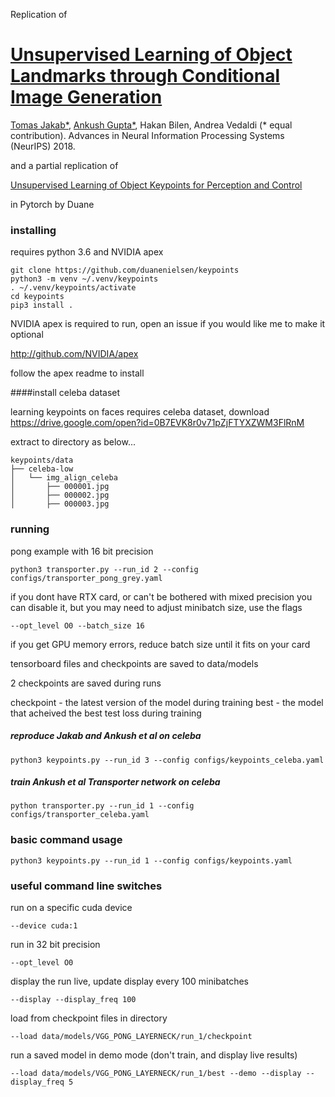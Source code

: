 Replication of

# [Unsupervised Learning of Object Landmarks through Conditional Image Generation](http://www.robots.ox.ac.uk/~vgg/research/unsupervised_landmarks/)

[Tomas Jakab*](http://www.robots.ox.ac.uk/~tomj), [Ankush Gupta*](http://www.robots.ox.ac.uk/~ankush), Hakan Bilen, Andrea Vedaldi (* equal contribution).
Advances in Neural Information Processing Systems (NeurIPS) 2018.

and a partial replication of 

[Unsupervised Learning of Object Keypoints for Perception and Control](https://arxiv.org/abs/1906.11883)

in Pytorch by Duane

### installing

requires python 3.6 and NVIDIA apex

```
git clone https://github.com/duanenielsen/keypoints
python3 -m venv ~/.venv/keypoints
. ~/.venv/keypoints/activate
cd keypoints
pip3 install .
```

NVIDIA apex is required to run, open an issue if you would like me to make it optional

http://github.com/NVIDIA/apex

follow the apex readme to install

####install celeba dataset

learning keypoints on faces requires celeba dataset, download https://drive.google.com/open?id=0B7EVK8r0v71pZjFTYXZWM3FlRnM

extract to directory as below...

```
keypoints/data
├── celeba-low
│   └── img_align_celeba
│       ├── 000001.jpg
│       ├── 000002.jpg
│       ├── 000003.jpg
```

### running

pong example with 16 bit precision

```
python3 transporter.py --run_id 2 --config configs/transporter_pong_grey.yaml
```

if you dont have RTX card, or can't be bothered with mixed precision you can disable it, but you may need to adjust minibatch size, use the flags

```
--opt_level O0 --batch_size 16
```

if you get GPU memory errors, reduce batch size until it fits on your card

tensorboard files and checkpoints are saved to data/models

2 checkpoints are saved during runs

checkpoint - the latest version of the model during training
best - the model that acheived the best test loss during training

##### reproduce Jakab and Ankush et al on celeba

```
python3 keypoints.py --run_id 3 --config configs/keypoints_celeba.yaml 
```

##### train Ankush et al Transporter network on celeba

```commandline
python transporter.py --run_id 1 --config configs/transporter_celeba.yaml
```

### basic command usage

```
python3 keypoints.py --run_id 1 --config configs/keypoints.yaml
```

### useful command line switches

run on a specific cuda device

```
--device cuda:1
```

run in 32 bit precision

```
--opt_level O0
```

display the run live, update display every 100 minibatches

```
--display --display_freq 100
```

load from checkpoint files in directory

```
--load data/models/VGG_PONG_LAYERNECK/run_1/checkpoint
```

run a saved model in demo mode (don't train, and display live results)

```
--load data/models/VGG_PONG_LAYERNECK/run_1/best --demo --display --display_freq 5
```
